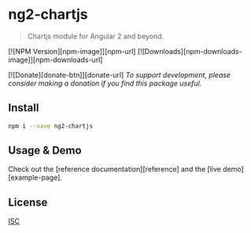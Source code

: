 # ng2-chartjs

> Chartjs module for Angular 2 and beyond.

[![NPM Version][npm-image]][npm-url]
[![Downloads][npm-downloads-image]][npm-downloads-url]

[![Donate][donate-btn]][donate-url] *To support development, please consider making a donation if you find this package useful.*

## Install

```bash
npm i --save ng2-chartjs
```

## Usage & Demo
Check out the [reference documentation][reference] and the [live demo][example-page].

## License

[ISC](LICENSE.md)
